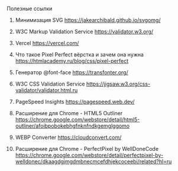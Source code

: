 Полезные ссылки

1. Минимизация SVG
    https://jakearchibald.github.io/svgomg/

2. W3C Markup Validation Service
    https://validator.w3.org/

3. Vercel
    https://vercel.com/

4. Что такое Pixel Perfect вёрстка и зачем она нужна
    https://htmlacademy.ru/blog/css/pixel-perfect

5. Генератор @font-face
    https://transfonter.org/

6. W3C CSS Validation Service
    https://jigsaw.w3.org/css-validator/validator.html.ru

7. PageSpeed Insights
    https://pagespeed.web.dev/

8. Расширение для Chrome - HTML5 Outliner
    https://chrome.google.com/webstore/detail/html5-outliner/afoibpobokebhgfnknfndkgemglggomo

9.  WEBP Converter
    https://cloudconvert.com/

10. Расширение для Chrome - PerfectPixel by WellDoneCode
    https://chrome.google.com/webstore/detail/perfectpixel-by-welldonec/dkaagdgjmgdmbnecmcefdhjekcoceebi/related?hl=ru
    